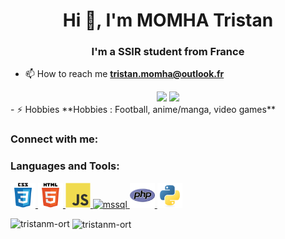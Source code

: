 <h1 align="center">Hi 👋, I'm MOMHA Tristan</h1>
<h3 align="center">I'm a SSIR student from France</h3>

- 📫 How to reach me **tristan.momha@outlook.fr**
<div align="center">
  <img src="https://beecut.com/wp-content/uploads/2019/08/mp4.gif" height="200"/>
  <img src="https://i.pinimg.com/originals/d4/81/f3/d481f3c72e283309071f79e01b05c06d.gif" height="150"/>
</div>
- ⚡ Hobbies **Hobbies : Football, anime/manga, video games**

<h3 align="left">Connect with me:</h3>
<p align="left">
</p>

<h3 align="left">Languages and Tools:</h3>
<p align="left"> <a href="https://www.w3schools.com/css/" target="_blank" rel="noreferrer"> <img src="https://raw.githubusercontent.com/devicons/devicon/master/icons/css3/css3-original-wordmark.svg" alt="css3" width="40" height="40"/> </a> <a href="https://www.w3.org/html/" target="_blank" rel="noreferrer"> <img src="https://raw.githubusercontent.com/devicons/devicon/master/icons/html5/html5-original-wordmark.svg" alt="html5" width="40" height="40"/> </a> <a href="https://developer.mozilla.org/en-US/docs/Web/JavaScript" target="_blank" rel="noreferrer"> <img src="https://raw.githubusercontent.com/devicons/devicon/master/icons/javascript/javascript-original.svg" alt="javascript" width="40" height="40"/> </a> <a href="https://www.microsoft.com/en-us/sql-server" target="_blank" rel="noreferrer"> <img src="https://www.svgrepo.com/show/303229/microsoft-sql-server-logo.svg" alt="mssql" width="40" height="40"/> </a> <a href="https://www.php.net" target="_blank" rel="noreferrer"> <img src="https://raw.githubusercontent.com/devicons/devicon/master/icons/php/php-original.svg" alt="php" width="40" height="40"/> </a> <a href="https://www.python.org" target="_blank" rel="noreferrer"> <img src="https://raw.githubusercontent.com/devicons/devicon/master/icons/python/python-original.svg" alt="python" width="40" height="40"/> </a> </p>

<p><img align="left" src="https://github-readme-stats.vercel.app/api/top-langs?username=tristanm-ort&show_icons=true&locale=en&layout=compact" alt="tristanm-ort" /></p>

<p>&nbsp;<img align="center" src="https://github-readme-stats.vercel.app/api?username=tristanm-ort&show_icons=true&locale=en" alt="tristanm-ort" /></p>


